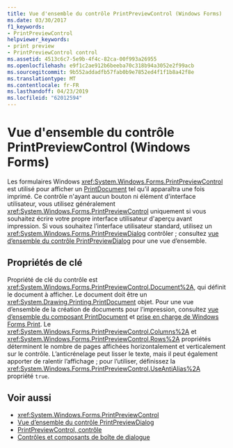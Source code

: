 ```yaml
---
title: Vue d'ensemble du contrôle PrintPreviewControl (Windows Forms)
ms.date: 03/30/2017
f1_keywords:
- PrintPreviewControl
helpviewer_keywords:
- print preview
- PrintPreviewControl control
ms.assetid: 4513c6c7-5e9b-4f4c-82ca-00f993a26955
ms.openlocfilehash: e9f1c2ae912b6beeba70c318b94a3052e2f99acb
ms.sourcegitcommit: 9b552addadfb57fab0b9e7852ed4f1f1b8a42f8e
ms.translationtype: MT
ms.contentlocale: fr-FR
ms.lasthandoff: 04/23/2019
ms.locfileid: "62012594"
---
```

# <a name="printpreviewcontrol-control-overview-windows-forms"></a>Vue d'ensemble du contrôle PrintPreviewControl (Windows Forms)
Les formulaires Windows <xref:System.Windows.Forms.PrintPreviewControl> est utilisé pour afficher un [PrintDocument](printdocument-component-windows-forms.md) tel qu’il apparaîtra une fois imprimé. Ce contrôle n'ayant aucun bouton ni élément d'interface utilisateur, vous utilisez généralement <xref:System.Windows.Forms.PrintPreviewControl> uniquement si vous souhaitez écrire votre propre interface utilisateur d'aperçu avant impression. Si vous souhaitez l’interface utilisateur standard, utilisez un <xref:System.Windows.Forms.PrintPreviewDialog> contrôler ; consultez [vue d’ensemble du contrôle PrintPreviewDialog](printpreviewdialog-control-overview-windows-forms.md) pour une vue d’ensemble.  
  
## <a name="key-properties"></a>Propriétés de clé  
 Propriété de clé du contrôle est <xref:System.Windows.Forms.PrintPreviewControl.Document%2A>, qui définit le document à afficher. Le document doit être un <xref:System.Drawing.Printing.PrintDocument> objet. Pour une vue d’ensemble de la création de documents pour l’impression, consultez [vue d’ensemble du composant PrintDocument](printdocument-component-overview-windows-forms.md) et [prise en charge de Windows Forms Print](../advanced/windows-forms-print-support.md). Le <xref:System.Windows.Forms.PrintPreviewControl.Columns%2A> et <xref:System.Windows.Forms.PrintPreviewControl.Rows%2A> propriétés déterminent le nombre de pages affichées horizontalement et verticalement sur le contrôle. L’anticrénelage peut lisser le texte, mais il peut également apporter de ralentir l’affichage ; pour l’utiliser, définissez la <xref:System.Windows.Forms.PrintPreviewControl.UseAntiAlias%2A> propriété `true`.  
  
## <a name="see-also"></a>Voir aussi

- <xref:System.Windows.Forms.PrintPreviewControl>
- [Vue d’ensemble du contrôle PrintPreviewDialog](printpreviewdialog-control-overview-windows-forms.md)
- [PrintPreviewControl, contrôle](printpreviewcontrol-control-windows-forms.md)
- [Contrôles et composants de boîte de dialogue](dialog-box-controls-and-components-windows-forms.md)
